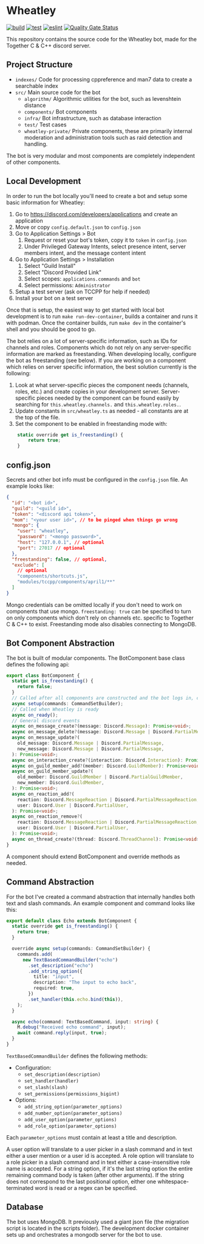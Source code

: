 # Wheatley

[![build](https://github.com/TCCPP/wheatley/actions/workflows/build.yml/badge.svg)](https://github.com/TCCPP/wheatley/actions/workflows/build.yml)
[![test](https://github.com/TCCPP/wheatley/actions/workflows/test.yml/badge.svg)](https://github.com/TCCPP/wheatley/actions/workflows/test.yml)
[![eslint](https://github.com/TCCPP/wheatley/actions/workflows/eslint.yml/badge.svg)](https://github.com/TCCPP/wheatley/actions/workflows/eslint.yml)
[![Quality Gate Status](https://sonarcloud.io/api/project_badges/measure?project=TCCPP_wheatley&metric=alert_status)](https://sonarcloud.io/summary/new_code?id=TCCPP_wheatley)

This repository contains the source code for the Wheatley bot, made for the Together C & C++ discord server.

## Project Structure

- `indexes/` Code for processing cppreference and man7 data to create a searchable index
- `src/` Main source code for the bot
  - `algorithm/` Algorithmic utilities for the bot, such as levenshtein distance
  - `components/` Bot components
  - `infra/` Bot infrastructure, such as database interaction
  - `test/` Test cases
  - `wheatley-private/` Private components, these are primarily internal moderation and administration tools such as
    raid detection and handling.

The bot is very modular and most components are completely independent of other components.

## Local Development

In order to run the bot locally you'll need to create a bot and setup some basic information for Wheatley:

1. Go to https://discord.com/developers/applications and create an application
2. Move or copy `config.default.json` to `config.json`
3. Go to Application Settings > Bot
   1. Request or reset your bot's token, copy it to `token` in `config.json`
   2. Under Privileged Gateway Intents, select presence intent, server members intent, and the message content intent
4. Go to Application Settings > Installation
   1. Select "Guild Install"
   2. Select "Discord Provided Link"
   3. Select scopes: `applications.commands` and `bot`
   4. Select permissions: `Administrator`
5. Setup a test server (ask on TCCPP for help if needed)
6. Install your bot on a test server

Once that is setup, the easiest way to get started with local bot development is to run `make run-dev-container`, builds
a container and runs it with podman. Once the container builds, run `make dev` in the container's shell and you should
be good to go.

The bot relies on a lot of server-specific information, such as IDs for channels and roles. Components which do not rely
on any server-specific information are marked as freestanding. When developing locally, configure the bot as
freestanding (see below). If you are working on a component which relies on server specific information, the best
solution currently is the following:

1. Look at what server-specific pieces the component needs (channels, roles, etc.) and create copies in your development
   server. Server-specific pieces needed by the component can be found easily by searching for `this.wheatley.channels.`
   and `this.wheatley.roles.`.
2. Update constants in `src/wheatley.ts` as needed - all constants are at the top of the file.
3. Set the component to be enabled in freestanding mode with:

```ts
    static override get is_freestanding() {
        return true;
    }
```

## config.json

Secrets and other bot info must be configured in the `config.json` file. An example looks like:

<!-- prettier-ignore -->
```json
{
  "id": "<bot id>",
  "guild": "<guild id>",
  "token": "<discord api token>",
  "mom": "<your user id>", // to be pinged when things go wrong
  "mongo": {
    "user": "wheatley",
    "password": "<mongo password>",
    "host": "127.0.0.1", // optional
    "port": 27017 // optional
  },
  "freestanding": false, // optional,
  "exclude": [
    // optional
    "components/shortcuts.js",
    "modules/tccpp/components/april1/**"
  ]
}
```

Mongo credentials can be omitted locally if you don't need to work on components that use mongo. `freestanding: true`
can be specified to turn on only components which don't rely on channels etc. specific to Together C & C++ to exist.
Freestanding mode also disables connecting to MongoDB.

## Bot Component Abstraction

The bot is built of modular components. The BotComponent base class defines the following api:

```ts
export class BotComponent {
  static get is_freestanding() {
    return false;
  }
  // Called after all components are constructed and the bot logs in, commands can be added here
  async setup(commands: CommandSetBuilder);
  // Called when Wheatley is ready
  async on_ready();
  // General discord events
  async on_message_create?(message: Discord.Message): Promise<void>;
  async on_message_delete?(message: Discord.Message | Discord.PartialMessage): Promise<void>;
  async on_message_update?(
    old_message: Discord.Message | Discord.PartialMessage,
    new_message: Discord.Message | Discord.PartialMessage,
  ): Promise<void>;
  async on_interaction_create?(interaction: Discord.Interaction): Promise<void>;
  async on_guild_member_add?(member: Discord.GuildMember): Promise<void>;
  async on_guild_member_update?(
    old_member: Discord.GuildMember | Discord.PartialGuildMember,
    new_member: Discord.GuildMember,
  ): Promise<void>;
  async on_reaction_add?(
    reaction: Discord.MessageReaction | Discord.PartialMessageReaction,
    user: Discord.User | Discord.PartialUser,
  ): Promise<void>;
  async on_reaction_remove?(
    reaction: Discord.MessageReaction | Discord.PartialMessageReaction,
    user: Discord.User | Discord.PartialUser,
  ): Promise<void>;
  async on_thread_create?(thread: Discord.ThreadChannel): Promise<void>;
}
```

A component should extend BotComponent and override methods as needed.

## Command Abstraction

For the bot I've created a command abstraction that internally handles both text and slash commands. An example
component and command looks like this:

```ts
export default class Echo extends BotComponent {
  static override get is_freestanding() {
    return true;
  }

  override async setup(commands: CommandSetBuilder) {
    commands.add(
      new TextBasedCommandBuilder("echo")
        .set_description("echo")
        .add_string_option({
          title: "input",
          description: "The input to echo back",
          required: true,
        })
        .set_handler(this.echo.bind(this)),
    );
  }

  async echo(command: TextBasedCommand, input: string) {
    M.debug("Received echo command", input);
    await command.reply(input, true);
  }
}
```

`TextBasedCommandBuilder` defines the following methods:

- Configuration:
  - `set_description(description)`
  - `set_handler(handler)`
  - `set_slash(slash)`
  - `set_permissions(permissions_bigint)`
- Options:
  - `add_string_option(parameter_options)`
  - `add_number_option(parameter_options)`
  - `add_user_option(parameter_options)`
  - `add_role_option(parameter_options)`

Each `parameter_options` must contain at least a title and description.

A user option will translate to a user picker in a slash command and in text either a user mention or a user id is
accepted. A role option will translate to a role picker in a slash command and in text either a case-insensitive role
name is accepted. For a string option, if it's the last string option the entire remaining command body is taken (after
other arguments). If the string does not correspond to the last positional option, either one whitespace-terminated word
is read or a regex can be specified.

## Database

The bot uses MongoDB. It previously used a giant json file (the migration script is located in the scripts folder). The
development docker container sets up and orchestrates a mongodb server for the bot to use.
